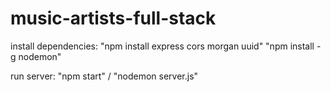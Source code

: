 # music-artists-full-stack

install dependencies: 
"npm install express cors morgan uuid"
"npm install -g nodemon"

run server:
"npm start" / "nodemon server.js"